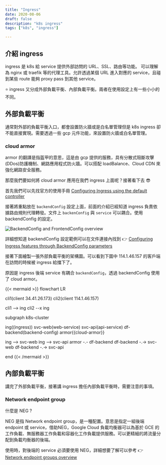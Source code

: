 ```yaml
---
title: "Ingress"
date: 2020-08-06
draft: false
description: "k8s ingress"
tags: ["k8s", "ingress"]

---
```

## 介紹 ingress 
ingress 是 k8s 給 service 提供外部訪問的 URL、SSL、路由等功能。 可以理解為 nginx 或 traefik 等的代理工具。允許透過某個 URL 進入對應的 service，且碰到某些 route 能夠 proxy pass 到其他 service。

:star: ingress 又分成外部負載平衡、內部負載平衡。兩者在使用設定上有一些小小的不同。

## 外部負載平衡
通常對外部的負載平衡入口，都會設置防火牆或是白名單管理但是 k8s ingress 卻不能直接實現。需要透過一些 gcp 元件功能，來設置防火牆或白名單管理。

### cloud armor
armor 的翻譯是指盔甲的意思，這是由 gcp 提供的服務，具有分散式阻斷攻擊(DDos)防護機制、網路應用程式防火牆。可以搭配 loadBalance、Cloud CDN 來強化網路安全服務。

那麼我們要如何將 cloud armor 應用在我們 ingress 上面呢？接著看下去 :sunglasses:

首先我們可以先找官方的使用手冊 [Configuring Ingress using the default controller](https://cloud.google.com/kubernetes-engine/docs/how-to/ingress-configuration#configuring_ingress_features)

接著將重點放在 `backendConfig` 設定上面，前面的介紹已經知道 ingress 負責依據路由規則代理轉發。文件上 `backenConfig` 與 `service` 可以耦合。使用 backendConfig 的設定。

![BackendConfig and FrontendConfig overview](/img/k8s/ingress/backend-frontend-config.png "BackendConfig and FrontendConfig overview")

詳細想知道 backendConfig 設定範例可以在文件連接內找到 :point_right: [Configuring Ingress features through BackendConfig parameters](https://cloud.google.com/kubernetes-engine/docs/how-to/ingress-configuration#configuring_ingress_features_through_backendconfig_parameters)

接著下面繪製一張外部負載平衡的架構圖。可以看到下圖中 114.1.46.157 的客戶端在訪問的時候被 ingress 給擋下了。

原因是 ingress 後端 service 有耦合 `backendConfig`，透過 backendConfig 使用了 cloud armor。

{{< mermaid >}}
flowchart LR

cli1(client 34.41.26.173)
cli2(client 114.1.46.157)

cli1 --> ing
cli2 --x ing

subgraph k8s-cluster

ing((ingress))
svc-web(web-service)
svc-api(api-service)
df-backend(backend-config)
armor{{cloud-armor}}

ing --> svc-web
ing --> svc-api
armor -.- df-backend
df-backend -.-> svc-web
df-backend -.-> svc-api

end
{{< /mermaid >}}

## 內部負載平衡
講完了外部負載平衡，接著講 ingress 擔任內部負載平衡時，需要注意的事項。

### Network endpoint group
什麼是 NEG ?

NEG 是指 Network endpoint group，是一種配置。意思是指定一組後端 endpoint 或 service，借助NEG，Google Cloud 負載均衡器可以為基於 GCE 的工作負載、無服務器工作負載和容器化工作負載提供服務。可以更精細的將流量分配到負載均衡器的後端。

使用時，對後端的 service 必須要使用 NEG，詳細想要了解可以參考 :point_right: [Network endpoint groups overview](https://cloud.google.com/load-balancing/docs/negs)